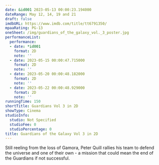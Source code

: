 ```yaml
---
date: &id001 2023-05-13 00:00:23.194000
dateRange: May 12, 14, 19 and 21
draft: false
imdbURL: https://www.imdb.com/title/tt6791350/
mpaaRating: PG-13
oneSheet: /img/guardians_of_the_galaxy_vol._3_poster.jpg
performanceList:
  performance:
  - date: *id001
    format: 2D
    note: ''
  - date: 2023-05-15 00:00:47.715000
    format: 2D
    note: ''
  - date: 2023-05-20 00:00:48.182000
    format: 2D
    note: ''
  - date: 2023-05-22 00:00:48.929000
    format: 2D
    note: ''
runningTime: 150
shortTitle: Guardians Vol 3 in 2D
showType: Cinema
studioInfo:
  studio: Not Specified
  studioFee: 0
  studioPercentage: 0
title: Guardians of the Galaxy Vol 3 in 2D
---
```


Still reeling from the loss of Gamora, Peter Quill rallies his team to defend the universe and one of their own - a mission that could mean the end of the Guardians if not successful.